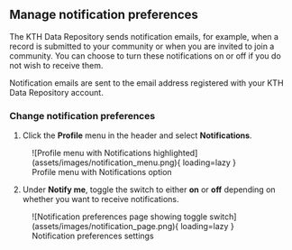 ## Manage notification preferences

The KTH Data Repository sends notification emails, for example, when a record is submitted to your community or when you are invited to join a community. You can choose to turn these notifications on or off if you do not wish to receive them.

Notification emails are sent to the email address registered with your KTH Data Repository account.

### Change notification preferences

1. Click the **Profile** menu in the header and select **Notifications**.

<figure markdown="span">
![Profile menu with Notifications highlighted](assets/images/notification_menu.png){ loading=lazy }
<figcaption>Profile menu with Notifications option</figcaption>
</figure>

2. Under **Notify me**, toggle the switch to either **on** or **off** depending on whether you want to receive notifications.

<figure markdown="span">
![Notification preferences page showing toggle switch](assets/images/notification_page.png){ loading=lazy }
<figcaption>Notification preferences settings</figcaption>
</figure>
